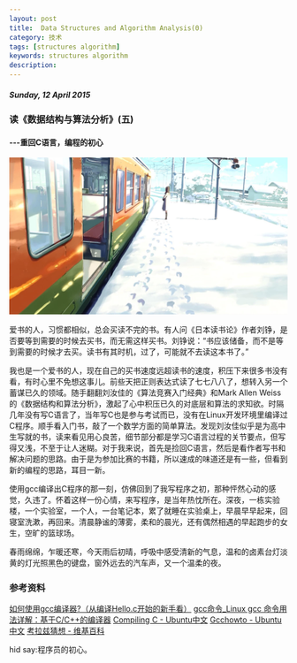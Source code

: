 ```yaml
---
layout: post
title:  Data Structures and Algorithm Analysis(0)
category: 技术
tags: [structures algorithm]
keywords: structures algorithm 
description: 
---
```


##### Sunday, 12 April 2015

### 读《数据结构与算法分析》(五)

#### ---重回C语言，编程的初心

![秒速五厘米](/../../assets/img/tech/2015/Kamigami.JPG)

爱书的人，习惯都相似，总会买读不完的书。有人问《日本读书论》作者刘铮，是否要等到需要的时候去买书，而无需这样买书。刘铮说：“书应该储备，而不是等到需要的时候才去买。读书有其时机，过了，可能就不去读这本书了。”

我也是一个爱书的人，现在自己的买书速度远超读书的速度，积压下来很多书没有看，有时心里不免想这事儿。前些天把正则表达式读了七七八八了，想转入另一个蓄谋已久的领域。随手翻翻刘汝佳的《算法竞赛入门经典》和Mark Allen Weiss的《数据结构和算法分析》，激起了心中积压已久的对底层和算法的求知欲。时隔几年没有写C语言了，当年写C也是参与考试而已，没有在Linux开发环境里编译过C程序。顺手看入门书，敲了一个数学方面的简单算法。发现刘汝佳似乎是为高中生写就的书，读来看见用心良苦，细节部分都是学习C语言过程的关节要点，但写得又浅，不至于让人迷糊。对于我来说，首先是捡回C语言，然后是看作者写书和解决问题的思路。由于是为参加比赛的书籍，所以速成的味道还是有一些，但看到新的编程的思路，耳目一新。

使用gcc编译出C程序的那一刻，仿佛回到了我写程序之初，那种怦然心动的感觉，久违了。怀着这样一份心情，来写程序，是当年热忱所在。深夜，一栋实验楼，一个实验室，一个人，一台笔记本，累了就睡在实验桌上，早晨早早起来，回寝室洗漱，再回来。清晨静谧的薄雾，柔和的晨光，还有偶然相遇的早起跑步的女生，空旷的篮球场。

春雨绵绵，乍暖还寒，今天雨后初晴，呼吸中感受清新的气息，温和的卤素台灯淡黄的灯光照黑色的键盘，窗外远去的汽车声，又一个温柔的夜。

### 参考资料
[如何使用gcc编译器?（从编译Hello.c开始的新手看）](http://home.eeworld.com.cn/my/space-uid-80086-blogid-24947.html)
[gcc命令_Linux gcc 命令用法详解：基于C/C++的编译器](http://man.linuxde.net/gcc)
[Compiling C - Ubuntu中文](http://wiki.ubuntu.org.cn/Compiling_C)
[Gcchowto - Ubuntu中文](http://wiki.ubuntu.org.cn/Gcchowto)
[考拉兹猜想 - 维基百科](http://zh.wikipedia.org/wiki/%E8%80%83%E6%8B%89%E5%85%B9%E7%8C%9C%E6%83%B3)

hid say:程序员的初心。


